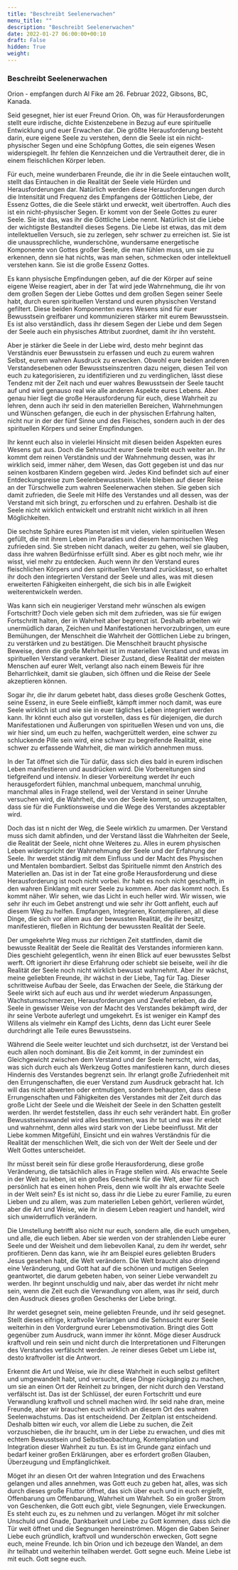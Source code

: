 ```yaml
---
title: "Beschreibt Seelenerwachen"
menu_title: ""
description: "Beschreibt Seelenerwachen"
date: 2022-01-27 06:00:00+00:10
draft: False
hidden: True
weight:
---
```

### Beschreibt Seelenerwachen

Orion - empfangen durch Al Fike am 26. Februar 2022, Gibsons, BC, Kanada.

Seid gesegnet, hier ist euer Freund Orion. Oh, was für Herausforderungen stellt eure irdische, dichte Existenzebene in Bezug auf eure spirituelle Entwicklung und euer Erwachen dar. Die größte Herausforderung besteht darin, eure eigene Seele zu verstehen, denn die Seele ist ein nicht-physischer Segen und eine Schöpfung Gottes, die sein eigenes Wesen widerspiegelt. Ihr fehlen die Kennzeichen und die Vertrautheit derer, die in einem fleischlichen Körper leben.

Für euch, meine wunderbaren Freunde, die ihr in die Seele eintauchen wollt, stellt das Eintauchen in die Realität der Seele viele Hürden und Herausforderungen dar. Natürlich werden diese Herausforderungen durch die Intensität und Frequenz des Empfangens der Göttlichen Liebe, der Essenz Gottes, die die Seele stärkt und erweckt, weit übertroffen. Auch dies ist ein nicht-physischer Segen. Er kommt von der Seele Gottes zu eurer Seele. Sie ist das, was ihr die Göttliche Liebe nennt. Natürlich ist die Liebe der wichtigste Bestandteil dieses Segens. Die Liebe ist etwas, das mit dem intellektuellen Versuch, sie zu zerlegen, sehr schwer zu erreichen ist. Sie ist die unaussprechliche, wunderschöne, wundersame energetische Komponente von Gottes großer Seele, die man fühlen muss, um sie zu erkennen, denn sie hat nichts, was man sehen, schmecken oder intellektuell verstehen kann. Sie ist die große Essenz Gottes.

Es kann physische Empfindungen geben, auf die der Körper auf seine eigene Weise reagiert, aber in der Tat wird jede Wahrnehmung, die ihr von dem großen Segen der Liebe Gottes und dem großen Segen seiner Seele habt, durch euren spirituellen Verstand und euren physischen Verstand gefiltert. Diese beiden Komponenten eures Wesens sind für euer Bewusstsein greifbarer und kommunizieren stärker mit eurem Bewusstsein. Es ist also verständlich, dass ihr diesem Segen der Liebe und dem Segen der Seele auch ein physisches Attribut zuordnet, damit ihr ihn versteht.

Aber je stärker die Seele in der Liebe wird, desto mehr beginnt das Verständnis euer Bewusstsein zu erfassen und euch zu eurem wahren Selbst, eurem wahren Ausdruck zu erwecken. Obwohl eure beiden anderen Verstandesebenen oder Bewusstseinszentren dazu neigen, diesen Teil von euch zu kategorisieren, zu identifizieren und zu verdinglichen, lässt diese Tendenz mit der Zeit nach und euer wahres Bewusstsein der Seele taucht auf und wird genauso real wie alle anderen Aspekte eures Lebens. Aber genau hier liegt die große Herausforderung für euch, diese Wahrheit zu lehren, denn auch ihr seid in den materiellen Bereichen, Wahrnehmungen und Wünschen gefangen, die euch in der physischen Erfahrung halten, nicht nur in der der fünf Sinne und des Fleisches, sondern auch in der des spirituellen Körpers und seiner Empfindungen.

Ihr kennt euch also in vielerlei Hinsicht mit diesen beiden Aspekten eures Wesens gut aus. Doch die Sehnsucht eurer Seele treibt euch weiter an. Ihr kommt dem reinen Verständnis und der Wahrnehmung dessen, was ihr wirklich seid, immer näher, dem Wesen, das Gott gegeben ist und das nur seinen kostbaren Kindern gegeben wird. Jedes Kind befindet sich auf einer Entdeckungsreise zum Seelenbewusstsein. Viele bleiben auf dieser Reise an der Türschwelle zum wahren Seelenerwachen stehen. Sie geben sich damit zufrieden, die Seele mit Hilfe des Verstandes und all dessen, was der Verstand mit sich bringt, zu erforschen und zu erfahren. Deshalb ist die Seele nicht wirklich entwickelt und erstrahlt nicht wirklich in all ihren Möglichkeiten.

Die sechste Sphäre eures Planeten ist mit vielen, vielen spirituellen Wesen gefüllt, die mit ihrem Leben im Paradies und diesem harmonischen Weg zufrieden sind. Sie streben nicht danach, weiter zu gehen, weil sie glauben, dass ihre wahren Bedürfnisse erfüllt sind. Aber es gibt noch mehr, wie ihr wisst, viel mehr zu entdecken. Auch wenn ihr den Verstand eures fleischlichen Körpers und den spirituellen Verstand zurücklasst, so erhaltet ihr doch den integrierten Verstand der Seele und alles, was mit diesen erweiterten Fähigkeiten einhergeht, die sich bis in alle Ewigkeit weiterentwickeln werden.

Was kann sich ein neugieriger Verstand mehr wünschen als ewigen Fortschritt? Doch viele geben sich mit dem zufrieden, was sie für ewigen Fortschritt halten, der in Wahrheit aber begrenzt ist. Deshalb arbeiten wir unermüdlich daran, Zeichen und Manifestationen hervorzubringen, um eure Bemühungen, der Menschheit die Wahrheit der Göttlichen Liebe zu bringen, zu verstärken und zu bestätigen. Die Menschheit braucht physische Beweise, denn die große Mehrheit ist im materiellen Verstand und etwas im spirituellen Verstand verankert. Dieser Zustand, diese Realität der meisten Menschen auf eurer Welt, verlangt also nach einem Beweis für ihre Beharrlichkeit, damit sie glauben, sich öffnen und die Reise der Seele akzeptieren können.

Sogar ihr, die ihr darum gebetet habt, dass dieses große Geschenk Gottes, seine Essenz, in eure Seele einfließt, kämpft immer noch damit, was eure Seele wirklich ist und wie sie in euer tägliches Leben integriert werden kann. Ihr könnt euch also gut vorstellen, dass es für diejenigen, die durch Manifestationen und Äußerungen von spirituellen Wesen und von uns, die wir hier sind, um euch zu helfen, wachgerüttelt werden, eine schwer zu schluckende Pille sein wird, eine schwer zu begreifende Realität, eine schwer zu erfassende Wahrheit, die man wirklich annehmen muss.

In der Tat öffnet sich die Tür dafür, dass sich dies bald in eurem irdischen Leben manifestieren und ausdrücken wird. Die Vorbereitungen sind tiefgreifend und intensiv. In dieser Vorbereitung werdet ihr euch herausgefordert fühlen, manchmal unbequem, manchmal unruhig, manchmal alles in Frage stellend, weil der Verstand in seiner Unruhe versuchen wird, die Wahrheit, die von der Seele kommt, so umzugestalten, dass sie für die Funktionsweise und die Wege des Verstandes akzeptabler wird.

Doch das ist n nicht der Weg, die Seele wirklich zu umarmen. Der Verstand muss sich damit abfinden, und der Verstand lässt die Wahrheiten der Seele, die Realität der Seele, nicht ohne Weiteres zu. Alles in eurem physischen Leben widerspricht der Wahrnehmung der Seele und der Erfahrung der Seele. Ihr werdet ständig mit dem Einfluss und der Macht des Physischen und Mentalen bombardiert. Selbst das Spirituelle nimmt den Anstrich des Materiellen an. Das ist in der Tat eine große Herausforderung und diese Herausforderung ist noch nicht vorbei. Ihr habt es noch nicht geschafft, in den wahren Einklang mit eurer Seele zu kommen. Aber das kommt noch. Es kommt näher. Wir sehen, wie das Licht in euch heller wird. Wir wissen, wie sehr ihr euch im Gebet anstrengt und wie sehr ihr Gott anfleht, euch auf diesem Weg zu helfen. Empfangen, Integrieren, Kontemplieren, all diese Dinge, die sich vor allem aus der bewussten Realität, die ihr besitzt, manifestieren, fließen in Richtung der bewussten Realität der Seele.

Der umgekehrte Weg muss zur richtigen Zeit stattfinden, damit die bewusste Realität der Seele die Realität des Verstandes informieren kann. Dies geschieht gelegentlich, wenn ihr einen Blick auf euer bewusstes Selbst werft. Oft ignoriert ihr diese Erfahrung oder schiebt sie beiseite, weil ihr die Realität der Seele noch nicht wirklich bewusst wahrnehmt. Aber ihr wächst, meine geliebten Freunde, ihr wächst in der Liebe, Tag für Tag. Dieser schrittweise Aufbau der Seele, das Erwachen der Seele, die Stärkung der Seele wirkt sich auf euch aus und ihr werdet wiederum Anpassungen, Wachstumsschmerzen, Herausforderungen und Zweifel erleben, da die Seele in gewisser Weise von der Macht des Verstandes bekämpft wird, der ihr seine Verbote auferlegt und umgekehrt. Es ist weniger ein Kampf des Willens als vielmehr ein Kampf des Lichts, denn das Licht eurer Seele durchdringt alle Teile eures Bewusstseins.

Während die Seele weiter leuchtet und sich durchsetzt, ist der Verstand bei euch allen noch dominant. Bis die Zeit kommt, in der zumindest ein Gleichgewicht zwischen dem Verstand und der Seele herrscht, wird das, was sich durch euch als Werkzeug Gottes manifestieren kann, durch dieses Hindernis des Verstandes begrenzt sein. Ihr erlangt große Zufriedenheit mit den Errungenschaften, die euer Verstand zum Ausdruck gebracht hat. Ich will das nicht abwerten oder entmutigen, sondern behaupten, dass diese Errungenschaften und Fähigkeiten des Verstandes mit der Zeit durch das große Licht der Seele und die Weisheit der Seele in den Schatten gestellt werden. Ihr werdet feststellen, dass ihr euch sehr verändert habt. Ein großer Bewusstseinswandel wird alles bestimmen, was ihr tut und was ihr erlebt und wahrnehmt, denn alles wird stark von der Liebe beeinflusst. Mit der Liebe kommen Mitgefühl, Einsicht und ein wahres Verständnis für die Realität der menschlichen Welt, die sich von der Welt der Seele und der Welt Gottes unterscheidet.

Ihr müsst bereit sein für diese große Herausforderung, diese große Veränderung, die tatsächlich alles in Frage stellen wird. Als erwachte Seele in der Welt zu leben, ist ein großes Geschenk für die Welt, aber für euch persönlich hat es einen hohen Preis, denn wie wollt ihr als erwachte Seele in der Welt sein? Es ist nicht so, dass ihr die Liebe zu eurer Familie, zu euren Lieben und zu allem, was zum materiellen Leben gehört, verlieren würdet, aber die Art und Weise, wie ihr in diesem Leben reagiert und handelt, wird sich unwiderruflich verändern.

Die Umstellung betrifft also nicht nur euch, sondern alle, die euch umgeben, und alle, die euch lieben. Aber sie werden von der strahlenden Liebe eurer Seele und der Weisheit und dem liebevollen Kanal, zu dem ihr werdet, sehr profitieren. Denn das kann, wie ihr am Beispiel eures geliebten Bruders Jesus gesehen habt, die Welt verändern. Die Welt braucht also dringend eine Veränderung, und Gott hat auf die schönen und mutigen Seelen geantwortet, die darum gebeten haben, von seiner Liebe verwandelt zu werden. Ihr beginnt unschuldig und naiv, aber das werdet ihr nicht mehr sein, wenn die Zeit euch die Verwandlung von allem, was ihr seid, durch den Ausdruck dieses großen Geschenks der Liebe bringt.

Ihr werdet gesegnet sein, meine geliebten Freunde, und ihr seid gesegnet. Stellt dieses eifrige, kraftvolle Verlangen und die Sehnsucht eurer Seele weiterhin in den Vordergrund eurer Lebensmotivation. Bringt dies Gott gegenüber zum Ausdruck, wann immer ihr könnt. Möge dieser Ausdruck kraftvoll und rein sein und nicht durch die Interpretationen und Filterungen des Verstandes verfälscht werden. Je reiner dieses Gebet um Liebe ist, desto kraftvoller ist die Antwort.

Erkennt die Art und Weise, wie ihr diese Wahrheit in euch selbst gefiltert und umgewandelt habt, und versucht, diese Dinge rückgängig zu machen, um sie an einen Ort der Reinheit zu bringen, der nicht durch den Verstand verfälscht ist. Das ist der Schlüssel, der euren Fortschritt und eure Verwandlung kraftvoll und schnell machen wird. Ihr seid nahe dran, meine Freunde, aber wir brauchen euch wirklich an diesem Ort des wahren Seelenwachstums. Das ist entscheidend. Der Zeitplan ist entscheidend. Deshalb bitten wir euch, vor allem die Liebe zu suchen, die Zeit vorzuschieben, die ihr braucht, um in der Liebe zu erwachen, und dies mit echtem Bewusstsein und Selbstbeobachtung, Kontemplation und Integration dieser Wahrheit zu tun. Es ist im Grunde ganz einfach und bedarf keiner großen Erklärungen, aber es erfordert großen Glauben, Überzeugung und Empfänglichkeit.

Möget ihr an diesen Ort der wahren Integration und des Erwachens gelangen und alles annehmen, was Gott euch zu geben hat, alles, was sich durch dieses große Fluttor öffnet, das sich über euch und in euch ergießt, Offenbarung um Offenbarung, Wahrheit um Wahrheit. So ein großer Strom von Geschenken, die Gott euch gibt, viele Segnungen, viele Erweckungen. Es steht euch zu, es zu nehmen und zu verlangen. Möget ihr mit solcher Unschuld und Gnade, Dankbarkeit und Liebe zu Gott kommen, dass sich die Tür weit öffnet und die Segnungen hereinströmen. Mögen die Gaben Seiner Liebe euch gründlich, kraftvoll und wunderschön erwecken, Gott segne euch, meine Freunde. Ich bin Orion und ich bezeuge den Wandel, an dem ihr teilhabt und weiterhin teilhaben werdet. Gott segne euch. Meine Liebe ist mit euch. Gott segne euch.
